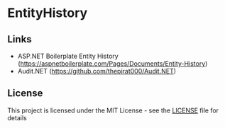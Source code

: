 # EntityHistory

## Links
- ASP.NET Boilerplate Entity History (https://aspnetboilerplate.com/Pages/Documents/Entity-History)
- Audit.NET (https://github.com/thepirat000/Audit.NET)

## License
This project is licensed under the MIT License - see the [LICENSE](https://github.com/EtwasGE/EntityHistory/blob/master/LICENSE) file for details
